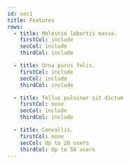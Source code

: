 ```yaml
---
id: sec1
title: Features
rows:
  - title: Molestie lobortis massa.
    firstCol: include
    secCol: include
    thirdCol: include

  - title: Urna purus felis.
    firstCol: include
    secCol: include
    thirdCol: include

  - title: Tellus pulvinar sit dictum
    firstCol: none
    secCol: include
    thirdCol: include

  - title: Convallis.
    firstCol: none
    secCol: Up to 20 users
    thirdCol: Up to 50 users
---
```

